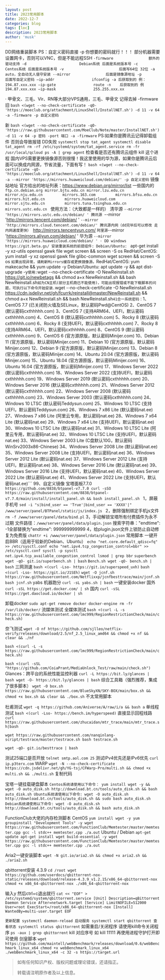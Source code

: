 ```yaml
---
layout: post
title: 2023常用脚本
date: 2022-12-7
categories: blog
tags: [loc]
description: 2023常用脚本
author: 'musk'
---
```


DD网络重装脚本
PS：自定义密码直接 -p 你想要的密码就行！！！
部分机器需要设置网卡，否则可以VNC，但是不能远程SSH
`-firmware                额外的驱动支持
-d                        Debian系统 后面是系统版本号
-c                        Centos系统 后面是系统版本号
-v                         后面写64位 32位
-a                        auto，全自动无人值守安装
--mirror                后面是镜像源地址
-p                        后面写自定义密码
–ip-addr                 ifconfig -a 后获取到的 例：194.87.xxx.xxx
–ip-gate                 route -n    后获取到的 例   194.87.xxx.xxx
–ip-mask                 255.255.xxx.xx`

· 甲骨文、三毛、Vir、RN等大部分VPS通用，三毛、甲骨文 记得去掉 -firmware
旧
`bash <(wget --no-check-certificate -qO- 'https://moeclub.org/attachment/LinuxShell/InstallNET.sh') -d 11 -v 64 -a -firmware -p 自定义密码`

新
`bash <(wget --no-check-certificate -qO- 'https://raw.githubusercontent.com/MoeClub/Note/master/InstallNET.sh') -d 11 -v 64 -p 密码 -port 端口 -a -firmware`
PS:如果你是腾讯云记得卸载组件 否则会导致报错 DD失败
`systemctl stop tat_agent
systemctl disable tat_agent
rm -rf /etc/systemd/system/tat_agent.service
rm -fr /usr/local/qcloud
ps -A | grep agent`
检查看是否还有腾讯云组件
kill 这个进程
国内VPS需要更换镜像源否则很慢！我这里使用的华为源，如果你是腾讯云后面可以换成内网源，节省流量，下面有写！
`bash <(wget --no-check-certificate -qO- 'https://moeclub.org/attachment/LinuxShell/InstallNET.sh') -d 11 -v 64 -a --mirror 'https://mirrors.huaweicloud.com/debian/' -p 自定义密码`
镜像站地址
官方给出的地址列表：https://www.debian.org/mirror/list
一些国内的
`ftp.cn.debian.org
mirror.bjtu.edu.cn
mirror.lzu.edu.cn        
mirror.nju.edu.cn        
mirrors.163.com        
mirrors.bfsu.edu.cn        
mirrors.hit.edu.cn        
mirrors.huaweicloud.com        
mirror.sjtu.edu.cn        
mirrors.tuna.tsinghua.edu.cn        
mirrors.ustc.edu.cn ` 
使用方法：（大致都是一样的）
  清华源
`--mirror 'https://mirrors.ustc.edu.cn/debian/ '
  腾讯源
`--mirror 'http://mirrors.tencent.com/debian/ '
`--mirror 'http://mirrors.cloud.tencent.com/debian/'
  腾讯源内网（dd完毕后可以修改 走内网速度更快）
`http://mirrors.tencentyun.com/ `
  阿里源
`--mirror 'https://mirrors.aliyun.com/debian/ '
  华为源
`--mirror 'https://mirrors.huaweicloud.com/debian/ '
· DD windows
https://git.beta.gs/
安装重装系统的前提组件:
Debian/Ubuntu:
` apt-get install -y xz-utils openssl gawk file wget screen && screen -S os
RedHat/CentOS:
yum install -y xz openssl gawk file glibc-common wget screen && screen -S os `
如果出现异常，请刷新Mirrors缓存或更换镜像源。
`RedHat/CentOS:
yum makecache && yum update -y
Debian/Ubuntu:
apt update -y && apt dist-upgrade -y`
使用:
`wget --no-check-certificate -O NewReinstall.sh https://git.io/newbetags && chmod a+x NewReinstall.sh && bash NewReinstall.sh`
如为CN主机(部分主机商已不能使用)，可能出现报错或不能下载脚本的问题，可执行以下命令开始安装.
`wget --no-check-certificate -O NewReinstall.sh https://cdn.jsdelivr.net/gh/fcurrk/reinstall@master/NewReinstall.sh && chmod a+x NewReinstall.sh && bash NewReinstall.sh`
41合一系统密码：
`1、CentOS 7.7 (已关闭防火墙及SELinux，默认密码Pwd@CentOS)
2、CentOS 7 (默认密码cxthhhhh.com)
3、CentOS 7 (支持ARM64、UEFI，默认密码cxthhhhh.com)
4、CentOS 8 (默认密码cxthhhhh.com)
5、Rocky 8 (默认密码cxthhhhh.com)
6、Rocky 8 (支持UEFI，默认密码cxthhhhh.com)
7、Rocky 8 (支持ARM64、UEFI，默认密码cxthhhhh.com)
8、CentOS 9 (默认密码cxthhhhh.com)
9、CentOS 6 (官方源原版，默认密码Minijer.com)
10、Debian 11 (官方源原版，默认密码Minijer.com)
11、Debian 10 (官方源原版，默认密码Minijer.com)
12、Debian 9 (官方源原版，默认密码Minijer.com)
13、Debian 8 (官方源原版，默认密码Minijer.com)
14、Ubuntu 20.04 (官方源原版，默认密码Minijer.com)
15、Ubuntu 18.04 (官方源原版，默认密码Minijer.com)
16、Ubuntu 16.04 (官方源原版，默认密码Minijer.com)
17、Windows Server 2022 (默认密码cxthhhhh.com)
18、Windows Server 2022 (支持UEFI，默认密码cxthhhhh.com)
19、Windows Server 2019 (默认密码cxthhhhh.com)
20、Windows Server 2016 (默认密码cxthhhhh.com)
21、Windows Server 2012 (默认密码cxthhhhh.com)
22、Windows Server 2008 (默认密码cxthhhhh.com)
23、Windows Server 2003 (默认密码cxthhhhh.com)
24、Windows 10 LTSC (默认密码Teddysun.com)
25、Windows 10 LTSC (支持UEFI，默认密码Teddysun.com)
26、Windows 7 x86 Lite (默认密码nat.ee)
27、Windows 7 x86 Lite (阿里云专用，默认密码nat.ee)
28、Windows 7 x64 Lite (默认密码nat.ee)
29、Windows 7 x64 Lite (支持UEFI，默认密码nat.ee)
30、Windows 10 LTSC Lite (默认密码nat.ee)
31、Windows 10 LTSC Lite (阿里云专用，默认密码nat.ee)
32、Windows 10 LTSC Lite (支持UEFI，默认密码nat.ee)
33、Windows Server 2003 Lite (C盘默认10G，默认密码WinSrv2003x86-Chinese)
34、Windows Server 2008 Lite (默认密码nat.ee)
35、Windows Server 2008 Lite (支持UEFI，默认密码nat.ee)
36、Windows Server 2012 Lite (默认密码nat.ee)
37、Windows Server 2012 Lite (支持UEFI，默认密码nat.ee)
38、Windows Server 2016 Lite (默认密码nat.ee)
39、Windows Server 2016 Lite (支持UEFI，默认密码nat.ee)
40、Windows Server 2022 Lite (默认密码nat.ee)
41、Windows Server 2022 Lite (支持UEFI，默认密码nat.ee)```
99、自定义镜像
宝塔面板7.7.0
`https://github.com/8838/btpanel-v7.7.0
curl -sSO https://raw.githubusercontent.com/8838/btpanel-v7.7.0/main/install/install_panel.sh && bash install_panel.sh `
1，屏蔽手机号
`sed -i "s|bind_user == 'True'|bind_user == 'XXXX'|" /www/server/panel/BTPanel/static/js/index.js `
2，删除强制绑定手机js文件
`rm -f /www/server/panel/data/bind.pl`
3，手动解锁宝塔所有付费插件为永不过期
文件路径：`/www/server/panel/data/plugin.json`
搜索字符串："endtime": -1全部替换为"endtime": 999999999999
4，给plugin.json文件上锁防止自动修复为免费版
`chattr +i /www/server/panel/data/plugin.json`
常用脚本
一键开启BBR（适用于较新的Debian、Ubuntu）
`echo "net.core.default_qdisc=fq" >> /etc/sysctl.conf
echo "net.ipv4.tcp_congestion_control=bbr" >> /etc/sysctl.conf
sysctl -p
sysctl net.ipv4.tcp_available_congestion_control
lsmod | grep bbr`
`superbench
wget -qO- git.io/superbench.sh | bash`
`Bench.sh
wget -qO- bench.sh | bash`
三网测速
`bash <(curl -Lso- https://git.io/superspeed_uxh)`
`bash <(curl -Lso- https://git.io/J1SEh)`
`wget -O jcnf.sh https://raw.githubusercontent.com/Netflixxp/jcnfbesttrace/main/jcnf.sh
bash jcnf.sh`
yabs 机器跑分
`curl -sL yabs.sh | bash`
一键安装docker
国外
`curl -sSL https://get.docker.com/ | sh`
国内
`curl -sSL https://get.daocloud.io/docker | sh`

卸载docker
`sudo apt-get remove docker docker-engine
rm -fr /var/lib/docker/`
流媒体测试
全媒体测试
`bash <(curl -L -s https://raw.githubusercontent.com/lmc999/RegionRestrictionCheck/main/check.sh)`

奈飞测试
`wget -O nf https://github.com/sjlleo/netflix-verify/releases/download/2.5/nf_2.5_linux_amd64 && chmod +x nf && clear && ./nf`

`bash <(curl -L -s https://raw.githubusercontent.com/lmc999/RegionRestrictionCheck/main/check.sh)`

`bash <(curl -sSL "https://github.com/CoiaPrant/MediaUnlock_Test/raw/main/check.sh")`
Glances：跨平台的系统性能监控利器
`curl -L https://bit.ly/glances | bash
wget -O- https://bit.ly/glances | bash`
综合工具箱（强烈推荐，集成了很多脚本）
`wget -O box.sh https://raw.githubusercontent.com/BlueSkyXN/SKY-BOX/main/box.sh && chmod +x box.sh && clear && ./box.sh`
不太常用脚本

杜甫测试
`wget -q https://github.com/Aniverse/A/raw/i/a && bash a`
单线程测试
`bash <(curl -Lso- https://bench.im/hyperspeed)`
直接显示回程线路
`curl https://raw.githubusercontent.com/zhucaidan/mtr_trace/main/mtr_trace.sh|bash`

`wget https://raw.githubusercontent.com/nanqinlang-script/testrace/master/testrace.sh
bash testrace.sh`

`wget -qO- git.io/besttrace | bash`

测试25端口是否开放
`telnet smtp.aol.com 25`
测试IPv4优先还是IPv6优先
`curl ip.p3terx.com`
WARP
`wget -N --no-check-certificate https://cdn.jsdelivr.net/gh/YG-tsj/CFWarp-Pro/multi.sh && chmod +x multi.sh && ./multi.sh`
复制代码


宝塔一键挂载硬盘脚本
`Centos系统请使用以下命令：
yum install wget -y && wget -O auto_disk.sh http://download.bt.cn/tools/auto_disk.sh && bash auto_disk.sh
Ubuntu系统请使用以下命令:
wget -O auto_disk.sh http://download.bt.cn/tools/auto_disk.sh && sudo bash auto_disk.sh
Debian系统请使用以下命令:
wget -O auto_disk.sh http://download.bt.cn/tools/auto_disk.sh && bash auto_disk.sh`


FunctionClub大佬的内存检测脚本
CentOS
`yum install wget -y
yum groupinstall "Development Tools" -y
wget https://raw.githubusercontent.com/FunctionClub/Memtester/master/memtester.cpp
gcc -l stdc++ memtester.cpp
./a.out`
Ubuntu / Debian
`apt-get update
apt-get install wget build-essential -y
wget https://raw.githubusercontent.com/FunctionClub/Memtester/master/memtester.cpp
gcc -l stdc++ memtester.cpp
./a.out`

Aria2一键安装脚本
`wget -N git.io/aria2.sh && chmod +x aria2.sh && ./aria2.sh`

qbittorrent安装 4.3.9
`cd /root
wget https://github.com/userdocs/qbittorrent-nox-static/releases/download/release-4.3.9_v1.2.15/x86_64-qbittorrent-nox
chmod +x x86_64-qbittorrent-nox
./x86_64-qbittorrent-nox`

输入y 然后ctrl+c退出就行
`cat << "EOF" > /etc/systemd/system/qbittorrent.service
[Unit]
Description=qBittorrent Daemon Service
After=network.target
[Service]
LimitNOFILE=512000
User=root
ExecStart=/root/x86_64-qbittorrent-nox
[Install]
WantedBy=multi-user.target
EOF`

`更新配置
systemctl daemon-reload
启动服务
systemctl start qbittorrent 查看状态
systemctl status qbittorrent`
如需重启/关闭程序
请使用kill命令关闭程序
`ps -aux | grep qbittorrent`
kill 对应序号
如 kill 11111
再使用进程守护打开即可使用
剑皇脚本
`wget https://github.com/maintell/webBenchmark/releases/download/0.6/webBenchmark_linux_x64
chmod +x webBenchmark_linux_x64
./webBenchmark_linux_x64 -c 32 -s https://target.url`

> 如有任何知识产权、版权问题或理论错误，还请指正。
>
> 转载请注明原作者及以上信息。
